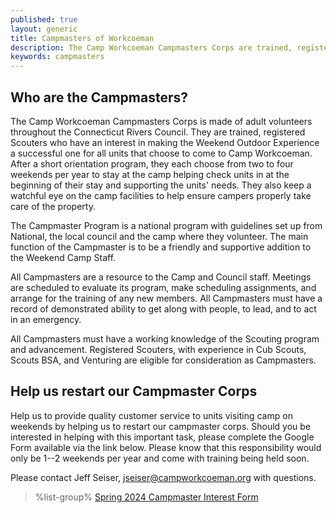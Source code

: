 ```yaml
---
published: true
layout: generic
title: Campmasters of Workcoeman
description: The Camp Workcoeman Campmasters Corps are trained, registered Scouters who have an interest in making the Weekend Outdoor Experience a successful one for all units that choose to come to Camp Workcoeman.
keywords: campmasters
---
```


## Who are the Campmasters?

The Camp Workcoeman Campmasters Corps is made of adult volunteers throughout
the Connecticut Rivers Council. They are trained, registered Scouters who have
an interest in making the Weekend Outdoor Experience a successful one for all
units that choose to come to Camp Workcoeman. After a short orientation
program, they each choose from two to four weekends per year to stay at the
camp helping check units in at the beginning of their stay and supporting the
units' needs. They also keep a watchful eye on the camp facilities to help
ensure campers properly take care of the property.

The Campmaster Program is a national program with guidelines set up from
National, the local council and the camp where they volunteer. The main
function of the Campmaster is to be a friendly and supportive addition to the
Weekend Camp Staff.

All Campmasters are a resource to the Camp and Council staff. Meetings are scheduled to
evaluate its program, make scheduling assignments, and arrange for the training
of any new members. All Campmasters must have a record of demonstrated ability
to get along with people, to lead, and to act in an emergency.

All Campmasters must have a working knowledge of the Scouting program and
advancement. Registered Scouters, with experience in Cub Scouts, Scouts BSA, and
Venturing are eligible for consideration as Campmasters.

## Help us restart our Campmaster Corps

Help us to provide quality customer service to units visiting camp on weekends by helping us to restart our campmaster corps. Should you be interested in helping with this important task, please complete the Google Form available via the link below. Please know that this responsibility would only be 1--2 weekends per year and come with training being held soon.

Please contact Jeff Seiser, [jseiser@campworkcoeman.org](mailto:jseiser@campworkcoeman.org) with questions.

> %list-group%
> <a href="https://forms.gle/fkg8Ck23s1zS2y1y7" class="list-group-item">Spring 2024 Campmaster Interest Form</a>
